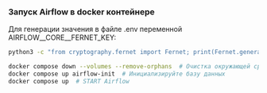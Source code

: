 ### Запуск Airflow в docker контейнере

Для генерации значения в файле .env переменной AIRFLOW__CORE__FERNET_KEY:
```bash
python3 -c "from cryptography.fernet import Fernet; print(Fernet.generate_key().decode())"
```

```bash
docker compose down --volumes --remove-orphans  # Очистка окружающей среды
docker compose up airflow-init  # Инициализируйте базу данных 
docker compose up  # START Airflow
```
